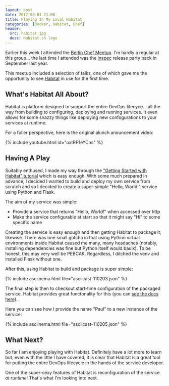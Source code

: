 ```yaml
---
layout: post
date: 2017-04-01 21:00
title: Playing In My Local Habitat
categories: [Docker, Habitat, Chef]
header:
  src: habitat.jpg
  desc: Habitat.sh logo
---
```

Earlier this week I attended the [Berlin Chef
Meetup](https://www.meetup.com/berlin-chefs/events/238210151/). I'm
hardly a regular at this group... the last time I attended was the
[Inspec](https://www.chef.io/inspec/) release party back in September
last year.

This meetup included a selection of talks, one of which gave me the
opportunity to see [Habitat](https://habitat.sh) in use for the first
time.

## What's Habitat All About?

Habitat is platform designed to support the entire DevOps
lifecyce... all the way from building to configuring, deploying and
running services. It even allows for some snazzy things like deploying
new confogurations to your services at runtime.

For a fuller perspective, here is the original alunch anouncement
video:

{% include youtube.html id="oxtRP1eYCns" %}

## Having A Play

Suitably enthused, I made my way through the ["Getting Started with
Habitat" tutorial](https://www.habitat.sh/tutorials/) which is easy
enough. With some much prepared in advance, I decided I wanted to
build and deploy my own service from scratch and so I decided to
create a super-simple "Hello, World!" service using Python and Flask.

The aim of my service was simple:

- Provide a service that returns "Hello, World!" when accessed over
  http 
- Make the service configurable at start so that it might say "Hi" to
  some specific name

Creating the service is easy enough and then getting Habitat to
package it, likewise. There was one small gotcha in that using Python
virtual environments inside Habitat caused me many, many headaches
(notably, installing dependencies was fine but Python itself would
baulk). To be honest, this may very well be PEBCAK. Regardless, I
ditched the venv and installed Flask without one.

After this, using Habitat to build and package is super simple:

{% include asciinema.html file="asciicast-110203.json" %}

The final step is then to checkout start-time configuration of the
packaged service. Habitat provides great functonality for this (you
can [see the docs
here](https://www.habitat.sh/tutorials/getting-started/mac/process-build/)).

Here you can see how I provide the name "Paul" to a new instance of
the service:

{% include asciinema.html file="asciicast-110205.json" %}

## What Next?

So far I am enjoying playing with Habitat. Definitely have a lot more
to learn but, even with the little I have covered, it is clear that
Habitat is a great tool for putting the entire DevOps lifecycle in the
hands of the service developer.

One of the super-sexy features of Habitat is reconfiguration of the
service _at runtime_! That's what I'm looking into next.